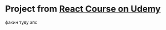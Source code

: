 # Project from [React Course on Udemy](https://www.udemy.com/course/pro-react-redux/learn/lecture/11454436#overview)

факин туду апс


